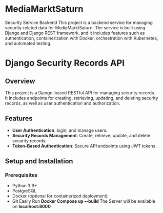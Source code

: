 # MediaMarktSaturn
Security Service Backend
This project is a backend service for managing security-related data for MediaMarktSaturn. The service is built using Django and Django REST framework, and it includes features such as authentication, containerization with Docker, orchestration with Kubernetes, and automated testing.
# Django Security Records API

## Overview

This project is a Django-based RESTful API for managing security records. It includes endpoints for creating, retrieving, updating, and deleting security records, as well as user authentication and authorization.

## Features

- **User Authentication**: login, and manage users.
- **Security Records Management**: Create, retrieve, update, and delete security records.
- **Token-Based Authentication**: Secure API endpoints using JWT tokens.

## Setup and Installation

### Prerequisites

- Python 3.9+
- PostgreSQL
- Docker (optional for containerized deployment)
- Git
Easily Run **Docker Compose up --build**
The Server will be available on **localhost:8000**
